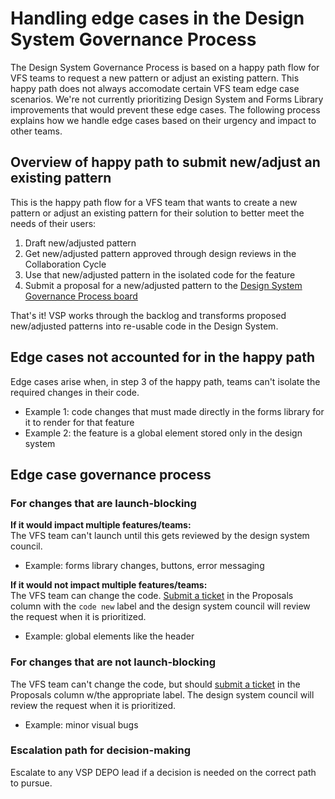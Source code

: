 # Handling edge cases in the Design System Governance Process

The Design System Governance Process is based on a happy path flow for VFS teams to request a new pattern or adjust an existing pattern. This happy path does not always accomodate certain VFS team edge case scenarios. We're not currently prioritizing Design System and Forms Library improvements that would prevent these edge cases. The following process explains how we handle edge cases based on their urgency and impact to other teams.

## Overview of happy path to submit new/adjust an existing pattern
This is the happy path flow for a VFS team that wants to create a new pattern or adjust an existing pattern for their solution to better meet the needs of their users:
1. Draft new/adjusted pattern
1. Get new/adjusted pattern approved through design reviews in the Collaboration Cycle
1. Use that new/adjusted pattern in the isolated code for the feature
1. Submit a proposal for a new/adjusted pattern to the [Design System Governance Process board](https://github.com/department-of-veterans-affairs/vets-design-system-documentation/projects/3)

That's it! VSP works through the backlog and transforms proposed new/adjusted patterns into re-usable code in the Design System. 

## Edge cases not accounted for in the happy path

Edge cases arise when, in step 3 of the happy path, teams can't isolate the required changes in their code.

- Example 1: code changes that must made directly in the forms library for it to render for that feature
- Example 2: the feature is a global element stored only in the design system


## Edge case governance process

### For changes that are launch-blocking
**If it would impact multiple features/teams:** \
The VFS team can't launch until this gets reviewed by the design system council.
- Example: forms library changes, buttons, error messaging

**If it would not impact multiple features/teams:** \
The VFS team can change the code. [Submit a ticket](https://github.com/department-of-veterans-affairs/vets-design-system-documentation/projects/3) in the Proposals column with the `code new` label and the design system council will review the request when it is prioritized.
- Example: global elements like the header

### For changes that are not launch-blocking
The VFS team can't change the code, but should [submit a ticket](https://github.com/department-of-veterans-affairs/vets-design-system-documentation/projects/3) in the Proposals column w/the appropriate label. The design system council will review the request when it is prioritized.
- Example: minor visual bugs

### Escalation path for decision-making
Escalate to any VSP DEPO lead if a decision is needed on the correct path to pursue.
